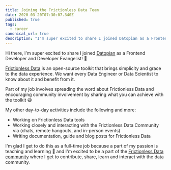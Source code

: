```yaml
---
title: Joining the Frictionless Data Team
date: 2020-03-20T07:30:07.340Z
published: true
tags:
  - career
canonical_url: true
description: "I'm super excited to share I joined Datopian as a Frontend Developer and Developer Evangelist! \U0001F389"
---
```

Hi there, I'm super excited to share I joined [Datopian](https://datopian.com/) as a Frontend Developer and Developer Evangelist! 🎉

[Frictionless Data](https://frictionlessdata.io) is an open-source toolkit that brings simplicity and grace to the data experience. We want every Data Engineer or Data Scientist to know about it and benefit from it.

Part of my job involves spreading the word about Frictionless Data and encouraging community involvement by sharing what you can achieve with the toolkit 😃

My other day-to-day activities include the following and more:

* Working on Frictionless Data tools
* Working closely and interacting with the Frictionless Data Community via (chats, remote hangouts, and in-person events)
* Writing documentation, guide and blog posts for Frictionless Data

I'm glad I get to do this as a full-time job because a part of my passion is teaching and learning 🚀 and I'm excited to be a part of the [Frictionless Data community](https://frictionlessdata.io/) where I get to contribute, share, learn and interact with the data community.